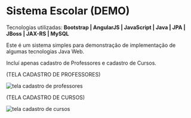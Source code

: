 # Sistema Escolar (DEMO)
 
 Tecnologias utilizadas: **Bootstrap | AngularJS | JavaScript | Java | JPA | JBoss | JAX-RS | MySQL**
 
 Este é um sistema simples para demonstração de implementação de algumas tecnologias Java Web.
 
 Incluí apenas cadastro de Professores e cadastro de Cursos.


(TELA CADASTRO DE PROFESSORES)

![tela cadastro de professores](https://user-images.githubusercontent.com/105746963/171525434-bae79fd3-1268-4fad-9825-35808c939bac.jpg)


(TELA CADASTRO DE CURSOS)

![tela cadastro de cursos](https://user-images.githubusercontent.com/105746963/171525654-4a74e537-f3ea-4535-8dde-2725b224e3c8.jpg)
